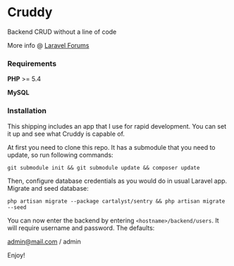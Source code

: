Cruddy
======

Backend CRUD without a line of code

More info @ [Laravel Forums](http://forums.laravel.io/viewtopic.php?id=15689)

### Requirements
**PHP** >= 5.4

**MySQL**


### Installation

This shipping includes an app that I use for rapid development. You can set it up and see what Cruddy is capable of.

At first you need to clone this repo. It has a submodule that you need to update, so 
run following commands:

```
git submodule init && git submodule update && composer update
```

Then, configure database credentials as you would do in usual Laravel app. Migrate and seed database:

```
php artisan migrate --package cartalyst/sentry && php artisan migrate --seed
```

You can now enter the backend by entering `<hostname>/backend/users`. It will require username and password. The defaults:

admin@mail.com / admin

Enjoy!
